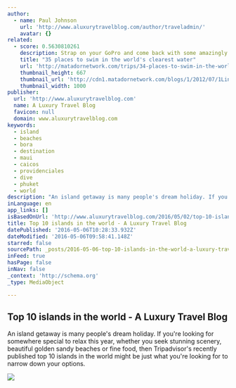 ```yaml
---
author:
  - name: Paul Johnson
    url: 'http://www.aluxurytravelblog.com/author/traveladmin/'
    avatar: {}
related:
  - score: 0.5630810261
    description: Strap on your GoPro and come back with some amazingly clear imagery.
    title: "35 places to swim in the world's clearest water"
    url: 'http://matadornetwork.com/trips/34-places-to-swim-in-the-worlds-clearest-water-pics/'
    thumbnail_height: 667
    thumbnail_url: 'http://cdn1.matadornetwork.com/blogs/1/2012/07/1Linipacan-islands-Palawan-Philippines.jpg'
    thumbnail_width: 1000
publisher:
  url: 'http://www.aluxurytravelblog.com'
  name: A Luxury Travel Blog
  favicon: null
  domain: www.aluxurytravelblog.com
keywords:
  - island
  - beaches
  - bora
  - destination
  - maui
  - caicos
  - providenciales
  - dive
  - phuket
  - world
description: "An island getaway is many people's dream holiday. If you're looking for somewhere special to relax this year, whether you seek stunning scenery, beautiful golden sandy beaches or fine food, then Tripadvisor's recently published top 10 islands in the world might be just what you're looking for to narrow down your options."
inLanguage: en
app_links: []
isBasedOnUrl: 'http://www.aluxurytravelblog.com/2016/05/02/top-10-islands-in-the-world/'
title: Top 10 islands in the world - A Luxury Travel Blog
datePublished: '2016-05-06T10:28:33.932Z'
dateModified: '2016-05-06T09:58:41.148Z'
starred: false
sourcePath: _posts/2016-05-06-top-10-islands-in-the-world-a-luxury-travel-blog.md
inFeed: true
hasPage: false
inNav: false
_context: 'http://schema.org'
_type: MediaObject

---
```

<article style=""><h1>Top 10 islands in the world - A Luxury Travel Blog</h1><p>An island getaway is many people's dream holiday. If you're looking for somewhere special to relax this year, whether you seek stunning scenery, beautiful golden sandy beaches or fine food, then Tripadvisor's recently published top 10 islands in the world might be just what you're looking for to narrow down your options.</p><img src="http://www.aluxurytravelblog.com/wp-content/uploads/2016/05/Kapaula-beach-sunset-Maui_230982829.jpg" /></article>